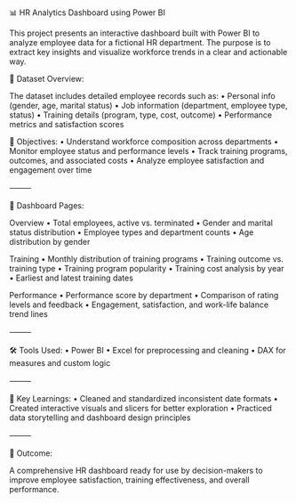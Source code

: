 📊 HR Analytics Dashboard using Power BI

This project presents an interactive dashboard built with Power BI to analyze employee data for a fictional HR department. The purpose is to extract key insights and visualize workforce trends in a clear and actionable way.

🧩 Dataset Overview:

The dataset includes detailed employee records such as: • Personal info (gender, age, marital status) • Job information (department, employee type, status) • Training details (program, type, cost, outcome) • Performance metrics and satisfaction scores

🎯 Objectives: • Understand workforce composition across departments • Monitor employee status and performance levels • Track training programs, outcomes, and associated costs • Analyze employee satisfaction and engagement over time

⸻

📁 Dashboard Pages:

Overview • Total employees, active vs. terminated • Gender and marital status distribution • Employee types and department counts • Age distribution by gender

Training • Monthly distribution of training programs • Training outcome vs. training type • Training program popularity • Training cost analysis by year • Earliest and latest training dates

Performance • Performance score by department • Comparison of rating levels and feedback • Engagement, satisfaction, and work-life balance trend lines

⸻

🛠 Tools Used: • Power BI • Excel for preprocessing and cleaning • DAX for measures and custom logic

⸻

📌 Key Learnings: • Cleaned and standardized inconsistent date formats • Created interactive visuals and slicers for better exploration • Practiced data storytelling and dashboard design principles

⸻

🚀 Outcome:

A comprehensive HR dashboard ready for use by decision-makers to improve employee satisfaction, training effectiveness, and overall performance.

